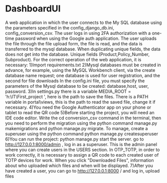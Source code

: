# DashboardUI

A web application in which the user connects to the My SQL database using the parameters specified in the config_django_db.ini, 
config_conversion_csv.
The user logs in using 2FA authorization with a one-time password when using the Google auth application.
The user uploads the file through the file upload form, the file is read, and the data is transferred to the mysql database.
When duplicating unique fields, the data does not get into the database. Unique fields (Product,Policy_Number, Subproduct). 
For the correct operation of the web application, it is necessary:
1)Import requirements.txt
2)Mysql databases must be created in advance, for example, using the MySQL Workbench client, via the create database name request;
one database is used for user registration, and the second for file downloads 
In the config.ini file, you must specify the parameters of the Mysql database to be created: database,host, user, password.
3)In settings.py there is a variable MEDIA_ROOT = 'h:\IT\First_project ', here is the path to save the files. 
There is a PATH variable in portal\views, this is the path to read the saved file, change it if necessary. 
4)You need the Google Authenticator app on your phone or tablet to read the QR code
5)Before starting the project, you will need an IDE code editor. Write the cd conversion_csv command in the terminal, 
then you need to perform the migration using the python command manage.py makemigrations
and python manage.py migrate. To manage, create a superuser using the python command  python manage.py createsuperuser
6)You can run the project: python manage.py start the server. go to http://127.0.0.1:8000/admin , log in as a superuser. 
This is the admin panel where you can create users in the USERS section. In OTP_TOTP, in order to work correctly, 
it is necessary to assign a QR code to each created user of TOTP devices
for work. When you click "Downloaded Files", information about who uploaded which files and when will be displayed.
7)After you have created a user, you can go to http://127.0.0.1:8000 / and log in, upload files